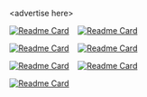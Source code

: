 \<advertise here\>

[![Readme Card](https://github-readme-stats.vercel.app/api/pin/?username=rabuchaim&repo=UnlimitedIPList)](https://github.com/rabuchaim/UnlimitedIPList)
&nbsp;&nbsp;&nbsp;[![Readme Card](https://github-readme-stats.vercel.app/api/pin/?username=rabuchaim&repo=fastratelimiter)](https://github.com/rabuchaim/fastratelimiter)

[![Readme Card](https://github-readme-stats.vercel.app/api/pin/?username=rabuchaim&repo=ezemailmxverifier)](https://github.com/rabuchaim/ezemailmxverifier)
&nbsp;&nbsp;&nbsp;[![Readme Card](https://github-readme-stats.vercel.app/api/pin/?username=rabuchaim&repo=cachettl)](https://github.com/rabuchaim/cachettl)

[![Readme Card](https://github-readme-stats.vercel.app/api/pin/?username=rabuchaim&repo=dynamodblock)](https://github.com/rabuchaim/dynamodblock)
&nbsp;&nbsp;&nbsp;[![Readme Card](https://github-readme-stats.vercel.app/api/pin/?username=rabuchaim&repo=ezipset)](https://github.com/rabuchaim/ezipset)

[![Readme Card](https://github-readme-stats.vercel.app/api/pin/?username=rabuchaim&repo=fifofile)](https://github.com/rabuchaim/fifofile)
